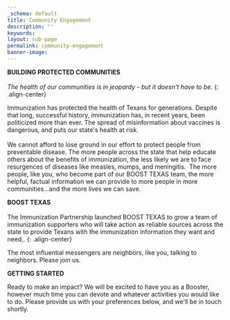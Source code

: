 ```yaml
---
_schema: default
title: Community Engagement
description: ''
keywords:
layout: sub-page
permalink: community-engagement
banner-image:
---
```

**BUILDING PROTECTED COMMUNITIES**<br>*​​​<br>The health of our communities is in jeopardy - but it doesn't have to be.*
{: .align-center}

Immunization has protected the health of Texans for generations. Despite that long, successful history, immunization has, in recent years, been politicized more than ever. The spread of misinformation about vaccines is dangerous, and puts our state's health at risk.<br><br>We cannot afford to lose ground in our effort to protect people from preventable disease. The more people across the state that help educate others about the benefits of immunization, the less likely we are to face resurgences of diseases like measles, mumps, and meningitis.&nbsp; The more people, like you, who become part of our BOOST TEXAS team, the more helpful, factual information we can provide to more people in more communities…and the more lives we can save.

**BOOST TEXAS**<br><br>The Immunization Partnership launched BOOST TEXAS to grow a team of immunization supporters who will take action as reliable sources across the state to provide Texans with the immunization information they want and need,.
{: .align-center}

The most influential messengers are neighbors, like you, talking to neighbors. Please join us.

**GETTING STARTED**

Ready to make an impact? We will be excited to have you as a Booster, however much time you can devote and whatever activities you would like to do. Please provide us with your preferences below, and we'll be in touch shortly.&nbsp;&nbsp;

<div class="cms-embed" data-cms-embed="PHNjcmlwdCBzcmM9aHR0cHM6Ly9jZG4udmlydHVvdXNzb2Z0d2FyZS5jb20vdmlydHVvdXMuZW1iZWQubWluLmpzIGRhdGEgLSB2Zm9ybT0iRDhENTJEQzEtREU2MC00RUM5LTg0RjItRkUzNUI1REY3Q0FBIiBkYXRhIC0gb3JnSWQ9IjM4MzIiIGRhdGEgLSBpc0dpdmluZz0iZmFsc2UiIGRhdGEgLSBkZXBlbmRlbmNpZXM9IltdIj48L3NjcmlwdD4="><script src="https:"></script></div>